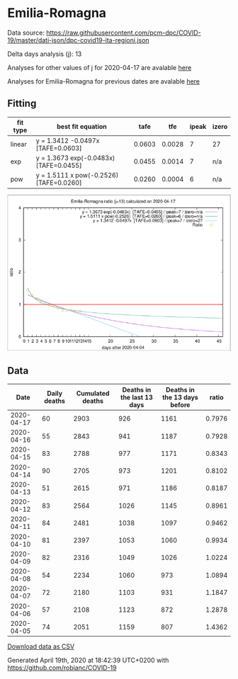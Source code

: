 # Emilia-Romagna

Data source: https://raw.githubusercontent.com/pcm-dpc/COVID-19/master/dati-json/dpc-covid19-ita-regioni.json

Delta days analysis (j): 13

Analyses for other values of j for 2020-04-17 are avalable [here](../2020-04-17/README.md)

Analyses for Emilia-Romagna for previous dates are avalable [here](../README.md)

## Fitting 
|fit type|best fit equation|tafe|tfe|ipeak|izero|
|-------|-----|--------|------|---|---|
|linear|y = 1.3412 -0.0497x  [TAFE=0.0603]|0.0603|0.0028|7|27|
|exp|y = 1.3673 exp(-0.0483x)  [TAFE=0.0455]|0.0455|0.0014|7|n/a|
|pow|y = 1.5111 x pow(-0.2526)  [TAFE=0.0260]|0.0260|0.0004|6|n/a|

![Plot](COVID-19_emilia-romagna_j13_2020-04-17.png)

## Data
|Date|Daily deaths|Cumulated deaths|Deaths in the last 13 days|Deaths in the 13 days before|ratio|
|----|----------|-----------|-------|--------------------|-----|
|2020-04-17|60|2903|926|1161|0.7976|
|2020-04-16|55|2843|941|1187|0.7928|
|2020-04-15|83|2788|977|1171|0.8343|
|2020-04-14|90|2705|973|1201|0.8102|
|2020-04-13|51|2615|971|1186|0.8187|
|2020-04-12|83|2564|1026|1145|0.8961|
|2020-04-11|84|2481|1038|1097|0.9462|
|2020-04-10|81|2397|1053|1060|0.9934|
|2020-04-09|82|2316|1049|1026|1.0224|
|2020-04-08|54|2234|1060|973|1.0894|
|2020-04-07|72|2180|1103|931|1.1847|
|2020-04-06|57|2108|1123|872|1.2878|
|2020-04-05|74|2051|1159|807|1.4362|

[Download data as CSV](COVID-19_emilia-romagna_j13_2020-04-17.csv)

Generated April 19th, 2020 at 18:42:39 UTC+0200 with https://github.com/robianc/COVID-19
